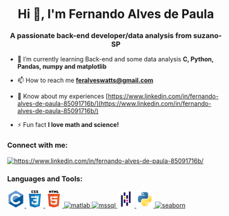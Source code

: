 <h1 align="center">Hi 👋, I'm Fernando Alves de Paula</h1>
<h3 align="center">A passionate back-end developer/data analysis from suzano-SP</h3>

- 🌱 I’m currently learning Back-end and some data analysis **C, Python, Pandas, numpy and matplotlib**

- 📫 How to reach me **feralveswatts@gmail.com**

- 📄 Know about my experiences [https://www.linkedin.com/in/fernando-alves-de-paula-85091716b/](https://www.linkedin.com/in/fernando-alves-de-paula-85091716b/)

- ⚡ Fun fact **I love math and science!**

<h3 align="left">Connect with me:</h3>
<p align="left">
<a href="https://linkedin.com/in/https://www.linkedin.com/in/fernando-alves-de-paula-85091716b/" target="blank"><img align="center" src="https://raw.githubusercontent.com/rahuldkjain/github-profile-readme-generator/master/src/images/icons/Social/linked-in-alt.svg" alt="https://www.linkedin.com/in/fernando-alves-de-paula-85091716b/" height="30" width="40" /></a>
</p>

<h3 align="left">Languages and Tools:</h3>
<p align="left"> <a href="https://www.cprogramming.com/" target="_blank" rel="noreferrer"> <img src="https://raw.githubusercontent.com/devicons/devicon/master/icons/c/c-original.svg" alt="c" width="40" height="40"/> </a> <a href="https://www.w3schools.com/css/" target="_blank" rel="noreferrer"> <img src="https://raw.githubusercontent.com/devicons/devicon/master/icons/css3/css3-original-wordmark.svg" alt="css3" width="40" height="40"/> </a> <a href="https://www.w3.org/html/" target="_blank" rel="noreferrer"> <img src="https://raw.githubusercontent.com/devicons/devicon/master/icons/html5/html5-original-wordmark.svg" alt="html5" width="40" height="40"/> </a> <a href="https://www.mathworks.com/" target="_blank" rel="noreferrer"> <img src="https://upload.wikimedia.org/wikipedia/commons/2/21/Matlab_Logo.png" alt="matlab" width="40" height="40"/> </a> <a href="https://www.microsoft.com/en-us/sql-server" target="_blank" rel="noreferrer"> <img src="https://www.svgrepo.com/show/303229/microsoft-sql-server-logo.svg" alt="mssql" width="40" height="40"/> </a> <a href="https://pandas.pydata.org/" target="_blank" rel="noreferrer"> <img src="https://raw.githubusercontent.com/devicons/devicon/2ae2a900d2f041da66e950e4d48052658d850630/icons/pandas/pandas-original.svg" alt="pandas" width="40" height="40"/> </a> <a href="https://www.python.org" target="_blank" rel="noreferrer"> <img src="https://raw.githubusercontent.com/devicons/devicon/master/icons/python/python-original.svg" alt="python" width="40" height="40"/> </a> <a href="https://seaborn.pydata.org/" target="_blank" rel="noreferrer"> <img src="https://seaborn.pydata.org/_images/logo-mark-lightbg.svg" alt="seaborn" width="40" height="40"/> </a> </p>


<!---
fewatts/projects is a ✨ special ✨ repository because its `README.md` (this file) appears on your GitHub profile.
You can click the Preview link to take a look at your changes.
--->
